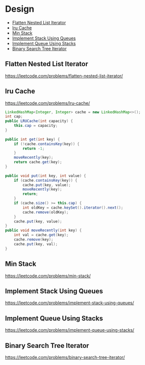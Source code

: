 # Design
+ [Flatten Nested List Iterator](#flatten-nested-list-iterator)
+ [lru Cache](#lru-cache)
+ [Min Stack](#min-stack)
+ [Implement Stack Using Queues](#implement-stack-using-queues)
+ [Implement Queue Using Stacks](#implement-queue-using-stacks)
+ [Binary Search Tree Iterator](#binary-search-tree-iterator)

## Flatten Nested List Iterator
https://leetcode.com/problems/flatten-nested-list-iterator/

## lru Cache
https://leetcode.com/problems/lru-cache/
```java
LinkedHashMap<Integer, Integer> cache = new LinkedHashMap<>();
int cap;
public LRUCache(int capacity) {
    this.cap = capacity;
}
   
public int get(int key) {
    if (!cache.containsKey(key)) {
        return -1;
    }
    moveRecently(key);
    return cache.get(key);
}
    
public void put(int key, int value) {
    if (cache.containsKey(key)) {
        cache.put(key, value);
        moveRecently(key);
        return;
    }
    if (cache.size() >= this.cap) {
        int oldKey = cache.keySet().iterator().next();
        cache.remove(oldKey);
    }
    cache.put(key, value);
}
public void moveRecently(int key) {
    int val = cache.get(key);
    cache.remove(key);
    cache.put(key, val);
}
```
## Min Stack
https://leetcode.com/problems/min-stack/

## Implement Stack Using Queues
https://leetcode.com/problems/implement-stack-using-queues/

## Implement Queue Using Stacks
https://leetcode.com/problems/implement-queue-using-stacks/

## Binary Search Tree Iterator
https://leetcode.com/problems/binary-search-tree-iterator/

